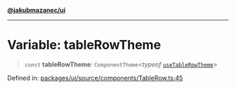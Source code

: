 [**@jakubmazanec/ui**](../README.md)

---

# Variable: tableRowTheme

> `const` **tableRowTheme**: `ComponentTheme`\<_typeof_ [`useTableRowTheme`](useTableRowTheme.md)\>

Defined in:
[packages/ui/source/components/TableRow.ts:45](https://github.com/jakubmazanec/tools/blob/c36a857a499e2c0c4f38fc4405cb987b357adf10/packages/ui/source/components/TableRow.ts#L45)
